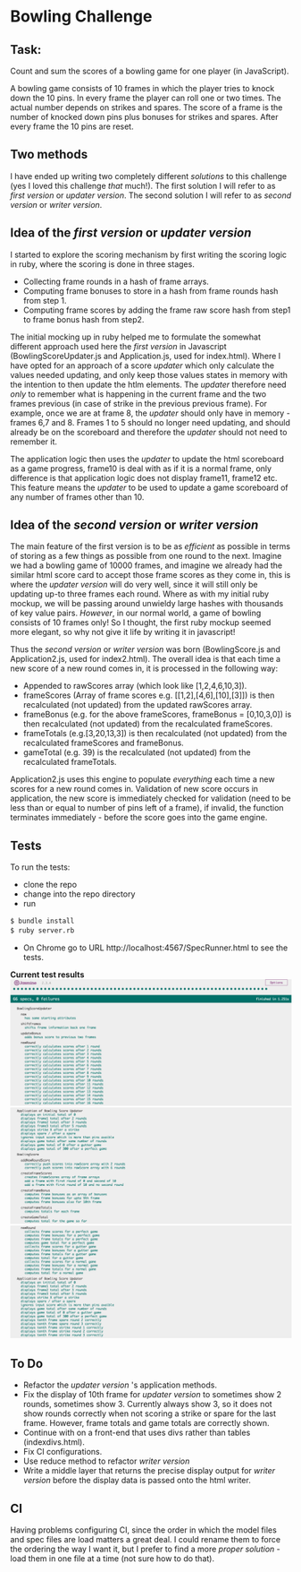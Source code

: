 
Bowling Challenge
=================

Task:
-----

Count and sum the scores of a bowling game for one player (in JavaScript).

A bowling game consists of 10 frames in which the player tries to knock down the 10 pins. In every frame the player can roll one or two times. The actual number depends on strikes and spares. The score of a frame is the number of knocked down pins plus bonuses for strikes and spares. After every frame the 10 pins are reset.

## Two methods
I have ended up writing two completely different _solutions_ to this challenge (yes I loved this challenge _that_ much!). The first solution I will refer to as _first version_ or _updater version_. The second solution I will refer to as _second version_ or _writer version_.

## Idea of the _first version_ or _updater version_
I started to explore the scoring mechanism by first writing the scoring logic in ruby, where the scoring is done in three stages.

* Collecting frame rounds in a hash of frame arrays.
* Computing frame bonuses to store in a hash from frame rounds hash from step 1.
* Computing frame scores by adding the frame raw score hash from step1 to frame bonus hash from step2.

The initial mocking up in ruby helped me to formulate the somewhat different approach used here the _first version_ in Javascript (BowlingScoreUpdater.js and Application.js, used for index.html).  Where I have opted for an approach of a score _updater_ which only calculate the values needed updating, and only keep those values states in memory with the intention to then update the htlm elements.  The _updater_ therefore need _only_ to remember what is happening in the current frame and the two frames previous (in case of strike in the previous previous frame).  For example, once we are at frame 8, the _updater_ should only have in memory - frames 6,7 and 8.  Frames 1 to 5 should no longer need updating, and should already be on the scoreboard and therefore the _updater_ should not need to remember it.

The application logic then uses the _updater_ to update the html scoreboard as a game progress, frame10 is deal with as if it is a normal frame, only difference is that application logic does not display frame11, frame12 etc.  This feature means the _updater_ to be used to update a game scoreboard of any number of frames other than 10.

## Idea of the _second version_ or _writer version_

The main feature of the first version is to be as _efficient_ as possible in terms of storing as a few things as possible from one round to the next.  Imagine we had a bowling game of 10000 frames, and imagine we already had the similar html score card to accept those frame scores as they come in, this is where the _updater version_ will do very well, since it will still only be updating up-to three frames each round.  Where as with my initial ruby mockup, we will be passing around unwieldy large hashes with thousands of key value pairs.  _However_, in our normal world, a game of bowling consists of 10 frames only! So I thought, the first ruby mockup seemed more elegant, so why not give it life by writing it in javascript!

Thus the _second version_ or _writer version_ was born (BowlingScore.js and Application2.js, used for index2.html).  The overall idea is that each time a new score of a new round comes in, it is processed in the following way:

* Appended to rawScores array (which look like [1,2,4,6,10,3]).
* frameScores (Array of frame scores e.g. [[1,2],[4,6],[10],[3]]) is then recalculated (not updated) from the updated rawScores array.
* frameBonus (e.g. for the above frameScores, frameBonus = [0,10,3,0]) is then recalculated (not updated) from the recalculated frameScores.
* frameTotals (e.g.[3,20,13,3]) is then recalculated (not updated) from the recalculated frameScores and frameBonus.
* gameTotal (e.g. 39) is the recalculated (not updated) from the recalculated frameTotals.

Application2.js uses this engine to populate _everything_ each time a new scores for a new round comes in.  Validation of new score occurs in application, the new score is immediately checked for validation (need to be less than or equal to number of pins left of a frame), if invalid, the function terminates immediately - before the score goes into the game engine.

## Tests
To run the tests:
* clone the repo
* change into the repo directory
* run
```sh
$ bundle install
$ ruby server.rb
```
* On Chrome go to URL http://localhost:4567/SpecRunner.html to see the tests.

__Current test results__
![Current test result page1](images/test1.png)
![Current test result page2](images/test2.png)
![Current test result page3](images/test3.png)

## To Do
* Refactor the _updater version_ 's application methods.
* Fix the display of 10th frame for _updater version_ to sometimes show 2 rounds, sometimes show 3.  Currently always show 3, so it does not show rounds correctly when not scoring a strike or spare for the last frame.  However, frame totals and game totals are correctly shown.
* Continue with on a front-end that uses divs rather than tables (indexdivs.html).
* Fix CI configurations.
* Use reduce method to refactor _writer version_
* Write a middle layer that returns the precise display output for _writer version_ before the display data is passed onto the html writer.

CI
--

Having problems configuring CI, since the order in which the model files and spec files are load matters a great deal.  I could rename them to force the ordering the way I want it, but I prefer to find a more _proper solution_ - load them in one file at a time (not sure how to do that).
